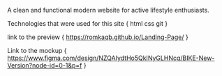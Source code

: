 A clean and functional modern website for active lifestyle enthusiasts.

Technologies that were used for this site {
  html
  css
  git
}

link to the preview {
  https://romkaqb.github.io/Landing-Page/
}

Link to the mockup {
  https://www.figma.com/design/NZQAIydtHo5QkINyGLHNcq/BIKE-New-Version?node-id=0-1&p=f
}
